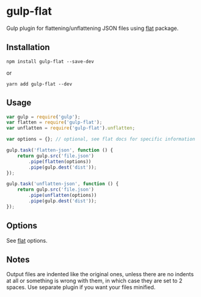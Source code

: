# gulp-flat
Gulp plugin for flattening/unflattening JSON files using
[flat](https://www.npmjs.com/package/flat) package.

## Installation

```
npm install gulp-flat --save-dev
```

or

```
yarn add gulp-flat --dev
```

## Usage
```js
var gulp = require('gulp');
var flatten = require('gulp-flat');
var unflatten = require('gulp-flat').unflatten;

var options = {}; // optional, see flat docs for specific information

gulp.task('flatten-json', function () {
    return gulp.src('file.json')
        .pipe(flatten(options))
        .pipe(gulp.dest('dist'));
});

gulp.task('unflatten-json', function () {
    return gulp.src('file.json')
        .pipe(unflatten(options))
        .pipe(gulp.dest('dist'));
});
```

## Options
See [flat](https://www.npmjs.com/package/flat#options) options.

## Notes
Output files are indented like the original ones, unless there are no
indents at all or something is wrong with them, in which case they are
set to 2 spaces. Use separate plugin if you want your files minified.